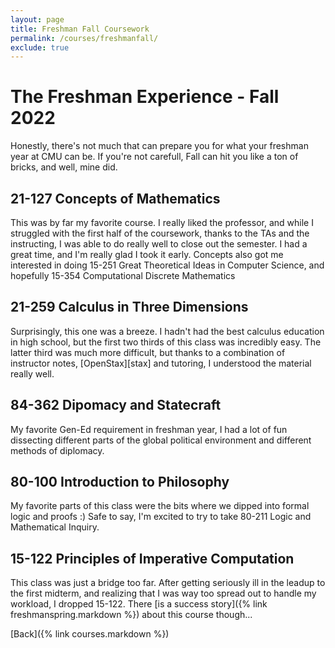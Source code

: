 ```yaml
---
layout: page
title: Freshman Fall Coursework
permalink: /courses/freshmanfall/
exclude: true
---
```



# The Freshman Experience - Fall 2022

Honestly, there's not much that can prepare you for what your freshman year at CMU can be. If you're not carefull, Fall can hit you like a ton of bricks, and well, mine did.

## 21-127 Concepts of Mathematics

This was by far my favorite course. I really liked the professor, and while I struggled with the first half of the coursework, thanks to the TAs and the instructing, I was able to do really well to close out the semester. I had a great time, and I'm really glad I took it early. Concepts also got me interested in doing 15-251 Great Theoretical Ideas in Computer Science, and hopefully 15-354 Computational Discrete Mathematics

## 21-259 Calculus in Three Dimensions

Surprisingly, this one was a breeze. I hadn't had the best calculus education in high school, but the first two thirds of this class was incredibly easy. The latter third was much more difficult, but thanks to a combination of instructor notes, [OpenStax][stax] and tutoring, I understood the material really well. 

## 84-362 Dipomacy and Statecraft

My favorite Gen-Ed requirement in freshman year, I had a lot of fun dissecting different parts of the global political environment and different methods of diplomacy.

## 80-100 Introduction to Philosophy

My favorite parts of this class were the bits where we dipped into formal logic and proofs :) Safe to say, I'm excited to try to take 80-211 Logic and Mathematical Inquiry.

## 15-122 Principles of Imperative Computation

This class was just a bridge too far. After getting seriously ill in the leadup to the first midterm, and realizing that I was way too spread out to handle my workload, I dropped 15-122. There [is a success story]({% link freshmanspring.markdown %}) about this course though...


[Back]({% link courses.markdown %})